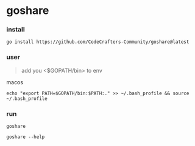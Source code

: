 # goshare

### install

```shell
go install https://github.com/CodeCrafters-Community/goshare@latest
```

### user

> add you <$GOPATH/bin> to env

macos

```shell
echo "export PATH=$GOPATH/bin:$PATH:." >> ~/.bash_profile && source ~/.bash_profile
```

### run

```shell
goshare
```

```
goshare --help
```
